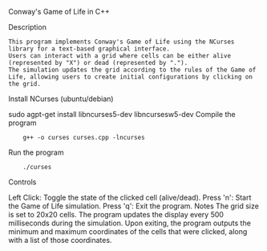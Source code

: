 Conway's Game of Life in C++

Description

    This program implements Conway's Game of Life using the NCurses library for a text-based graphical interface. 
    Users can interact with a grid where cells can be either alive (represented by "X") or dead (represented by "."). 
    The simulation updates the grid according to the rules of the Game of Life, allowing users to create initial configurations by clicking on the grid.

Install NCurses (ubuntu/debian)

sudo agpt-get install libncurses5-dev libncursesw5-dev
Compile the program

        g++ -o curses curses.cpp -lncurses

Run the program

        ./curses
Controls

Left Click: Toggle the state of the clicked cell (alive/dead).
Press 'n': Start the Game of Life simulation.
Press 'q': Exit the program.
Notes The grid size is set to 20x20 cells. The program updates the display every 500 milliseconds during the simulation. Upon exiting, the program outputs the minimum and maximum coordinates of the cells that were clicked, along with a list of those coordinates.

